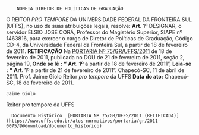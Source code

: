         NOMEIA DIRETOR DE POLÍTICAS DE GRADUAÇÃO  

 O REITOR *PRO TEMPORE*  DA UNIVERSIDADE FEDERAL DA FRONTEIRA SUL (UFFS), no uso de suas atribuições legais, resolve:   **Art. 1º**  DESIGNAR, o servidor ÉLSIO JOSÉ CORÁ, Professor do Magistério Superior, SIAPE nº 1463816, para exercer o cargo de Diretor de Políticas de Graduação, Código CD-4, da Universidade Federal da Fronteira Sul, a partir de 18 de fevereiro de 2011.   **RETIFICAÇÃO**   Na [PORTARIA Nº 75/GR/UFFS/2011](https://www.uffs.edu.br/atos-normativos/portaria/gr/2011-0075) de 18 de fevereiro de 2011, publicada no DOU de 21 de fevereiro de 2011, seção 2, página 19,   **Onde se lê** **:** **“** **Art. 1º**  a partir de 18 de fevereiro de 2011”,   **Leia-se** **:** **“** **Art. 1º**  a partir de 21 de fevereiro de 2011”.   Chapecó-SC, 11 de abril de 2011.   Prof. Jaime Giolo Reitor *pro tempore*  da UFFS    **Data do ato:** Chapecó-SC, 18 de fevereiro de 2011.   
 

    Jaime Giolo    
 Reitor pro tempore da UFFS 

      Documento Histórico  [PORTARIA Nº 75/GR/UFFS/2011 (RETIFICADA)](https://www.uffs.edu.br/atos-normativos/portaria/gr/2011-0075/@@download/documento_historico)     
      